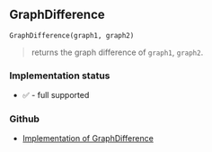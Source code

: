 ## GraphDifference

``` 
GraphDifference(graph1, graph2)
```

> returns the graph difference of `graph1`, `graph2`.
 
  






### Implementation status

* &#x2705; - full supported

### Github

* [Implementation of GraphDifference](https://github.com/axkr/symja_android_library/blob/master/symja_android_library/matheclipse-core/src/main/java/org/matheclipse/core/builtin/GraphFunctions.java#L244) 
